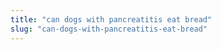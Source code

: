 ```yaml
---
title: "can dogs with pancreatitis eat bread"
slug: "can-dogs-with-pancreatitis-eat-bread"
---
```


